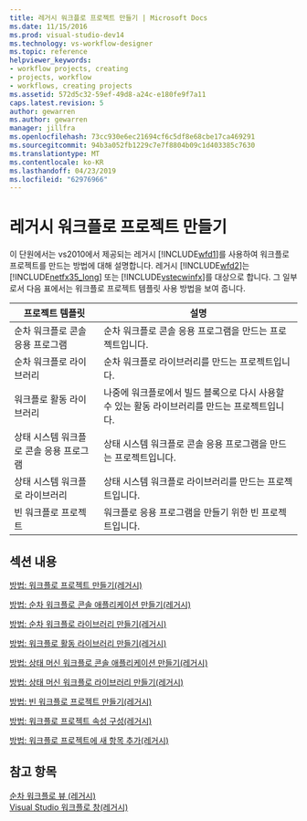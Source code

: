 ```yaml
---
title: 레거시 워크플로 프로젝트 만들기 | Microsoft Docs
ms.date: 11/15/2016
ms.prod: visual-studio-dev14
ms.technology: vs-workflow-designer
ms.topic: reference
helpviewer_keywords:
- workflow projects, creating
- projects, workflow
- workflows, creating projects
ms.assetid: 572d5c32-59ef-49d8-a24c-e180fe9f7a11
caps.latest.revision: 5
author: gewarren
ms.author: gewarren
manager: jillfra
ms.openlocfilehash: 73cc930e6ec21694cf6c5df8e68cbe17ca469291
ms.sourcegitcommit: 94b3a052fb1229c7e7f8804b09c1d403385c7630
ms.translationtype: MT
ms.contentlocale: ko-KR
ms.lasthandoff: 04/23/2019
ms.locfileid: "62976966"
---
```

# <a name="creating-legacy-workflow-projects"></a>레거시 워크플로 프로젝트 만들기
이 단원에서는 vs2010에서 제공되는 레거시 [!INCLUDE[wfd1](../includes/wfd1-md.md)]를 사용하여 워크플로 프로젝트를 만드는 방법에 대해 설명합니다. 레거시 [!INCLUDE[wfd2](../includes/wfd2-md.md)]는 [!INCLUDE[netfx35_long](../includes/netfx35-long-md.md)] 또는 [!INCLUDE[vstecwinfx](../includes/vstecwinfx-md.md)]를 대상으로 합니다. 그 일부로서 다음 표에서는 워크플로 프로젝트 템플릿 사용 방법을 보여 줍니다.  
  
|프로젝트 템플릿|설명|  
|----------------------|-----------------|  
|순차 워크플로 콘솔 응용 프로그램|순차 워크플로 콘솔 응용 프로그램을 만드는 프로젝트입니다.|  
|순차 워크플로 라이브러리|순차 워크플로 라이브러리를 만드는 프로젝트입니다.|  
|워크플로 활동 라이브러리|나중에 워크플로에서 빌드 블록으로 다시 사용할 수 있는 활동 라이브러리를 만드는 프로젝트입니다.|  
|상태 시스템 워크플로 콘솔 응용 프로그램|상태 시스템 워크플로 콘솔 응용 프로그램을 만드는 프로젝트입니다.|  
|상태 시스템 워크플로 라이브러리|상태 시스템 워크플로 라이브러리를 만드는 프로젝트입니다.|  
|빈 워크플로 프로젝트|워크플로 응용 프로그램을 만들기 위한 빈 프로젝트입니다.|  
  
## <a name="in-this-section"></a>섹션 내용  
 [방법: 워크플로 프로젝트 만들기(레거시)](../workflow-designer/how-to-create-workflow-projects-legacy.md)  
  
 [방법: 순차 워크플로 콘솔 애플리케이션 만들기(레거시)](../workflow-designer/how-to-create-sequential-workflow-console-applications-legacy.md)  
  
 [방법: 순차 워크플로 라이브러리 만들기(레거시)](../workflow-designer/how-to-create-a-sequential-workflow-library-legacy.md)  
  
 [방법: 워크플로 활동 라이브러리 만들기(레거시)](../workflow-designer/how-to-create-a-workflow-activity-library-legacy.md)  
  
 [방법: 상태 머신 워크플로 콘솔 애플리케이션 만들기(레거시)](../workflow-designer/how-to-create-state-machine-workflow-console-applications-legacy.md)  
  
 [방법: 상태 머신 워크플로 라이브러리 만들기(레거시)](../workflow-designer/how-to-create-a-state-machine-workflow-library-legacy.md)  
  
 [방법: 빈 워크플로 프로젝트 만들기(레거시)](../workflow-designer/how-to-create-an-empty-workflow-project-legacy.md)  
  
 [방법: 워크플로 프로젝트 속성 구성(레거시)](../workflow-designer/how-to-configure-workflow-project-properties-legacy.md)  
  
 [방법: 워크플로 프로젝트에 새 항목 추가(레거시)](../workflow-designer/how-to-add-a-new-item-to-a-workflow-project-legacy.md)  
  
## <a name="see-also"></a>참고 항목  
 [순차 워크플로 뷰 (레거시)](../workflow-designer/sequential-workflow-views-legacy.md)   
 [Visual Studio 워크플로 창(레거시)](../workflow-designer/visual-studio-workflow-windows-legacy.md)